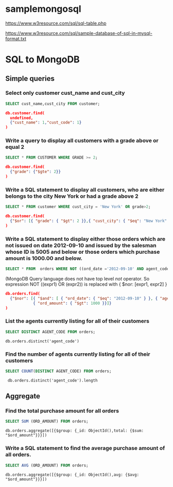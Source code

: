# samplemongosql

https://www.w3resource.com/sql/sql-table.php

https://www.w3resource.com/sql/sample-database-of-sql-in-mysql-format.txt

# SQL to MongoDB

## Simple queries
### Select only customer cust_name and cust_city
```SQL
SELECT cust_name,cust_city FROM customer;
```

```JSON
db.customer.find(
  undefined,
  {"cust_name": 1,"cust_code": 1}
)
```
###  Write a query to display all customers with a grade above or equal 2
```SQL
SELECT * FROM CUSTOMER WHERE GRADE >= 2;
```

```JSON
db.customer.find(
  {"grade": {"$gte": 2}}
)

```
###  Write a SQL statement to display all customers, who are either belongs to the city New York or had a grade above 2
```SQL
SELECT * FROM customer WHERE cust_city = 'New York' OR grade>2;
```

```JSON
db.customer.find(
  {"$or": [{ "grade": { "$gt": 2 }},{ "cust_city": { "$eq": "New York" }}]}
)
```
### Write a SQL statement to display either those orders which are not issued on date 2012-09-10 and issued by the salesman whose ID is 5005 and below or those orders which purchase amount is 1000.00 and below.
```SQL
SELECT * FROM  orders WHERE NOT ((ord_date ='2012-09-10' AND agent_code>5005) OR ord_amount>1000.00);
```
(MongoDB Query language does not have top level *not* operator. So expression NOT ((expr1) OR (expr2)) is replaced with { $nor: \[expr1, expr2\] }

```JSON
db.orders.find(
  {"$nor": [{ "$and": [ { "ord_date": { "$eq": "2012-09-10" } }, { "agent_code": { "$gt": 5005 } } ]},
            { "ord_amount": { "$gt": 1000 }}]}
)
```
### List the agents currently listing for all of their customers
```SQL
SELECT DISTINCT AGENT_CODE FROM orders;
```

```
db.orders.distinct('agent_code')

```
### Find the number of agents currently listing for all of their customers
```SQL
SELECT COUNT(DISTINCT AGENT_CODE) FROM orders;
```

```
 db.orders.distinct('agent_code').length

```
## Aggregate
### Find the total purchase amount for all orders
```SQL
SELECT SUM (ORD_AMOUNT) FROM orders;
```

```
db.orders.aggregate([{$group: {_id: ObjectId(),total: {$sum: "$ord_amount"}}}])
```
### Write a SQL statement to find the average purchase amount of all orders.
```SQL
SELECT AVG (ORD_AMOUNT) FROM orders;
```

```
db.orders.aggregate([{$group: {_id: ObjectId(),avg: {$avg: "$ord_amount"}}}])
```
